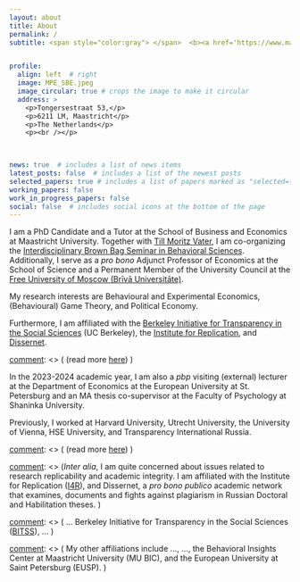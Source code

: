 ```yaml
---
layout: about
title: About
permalink: /
subtitle: <span style="color:gray"> </span>  <b><a href='https://www.maastrichtuniversity.nl/about-um/faculties/school-business-and-economics'>Maastricht University</a></b> | <b><a href='https://freemoscow.university/?lang=en'>Free University of Moscow</a></b> | <b><a href='https://eusp.org/en/econ'>European University at St. P.</a></b> | <b><a href='https://www.bitss.org/'>UC Berkeley</a></b> 


profile:
  align: left  # right
  image: MPE_SBE.jpeg
  image_circular: true # crops the image to make it circular
  address: >
    <p>Tongersestraat 53,</p>
    <p>6211 LM, Maastricht</p>
    <p>The Netherlands</p>
    <p><br /></p>


 
news: true  # includes a list of news items
latest_posts: false  # includes a list of the newest posts
selected_papers: true # includes a list of papers marked as "selected={true}"
working_papers: false 
work_in_progress_papers: false 
social: false  # includes social icons at the bottom of the page
---
```


I am a  PhD Candidate and a Tutor at the School of Business and Economics at Maastricht University. Together with [Till Moritz Vater](https://nl.linkedin.com/in/till-moritz-vater-40a212186/en), I am co-organizing the [Interdisciplinary Brown Bag Seminar in Behavioral Sciences](https://sbe.maastrichtuniversity.nl/neuroeconomics/brownbag-seminar/). Additionally, I serve as a <i>pro bono</i> Adjunct Professor of Economics at the School of Science and a Permanent Member of the University Council at the [Free University of Moscow (Brīvā Universitāte)](/teaching/). 

My research interests are Behavioural and Experimental Economics, (Behavioural) Game Theory, and Political Economy.

Furthermore, I am affiliated with the [Berkeley Initiative for Transparency in the Social Sciences](https://www.bitss.org/people/egor-bronnikov/) (UC Berkeley), the [Institute for Replication](https://i4replication.org/), and [Dissernet](https://www.dissernet.org/).

[comment]: <> ( (read more [here](/affiliations/)) )

In the 2023-2024 academic year, I am also a <i>pbp</i> visiting (external) lecturer at the Department of Economics at the European University at St. Petersburg and an MA thesis co-supervisor at the Faculty of Psychology at Shaninka University. 

Previously, I worked at Harvard University, Utrecht University, the University of Vienna, HSE University, and Transparency International Russia.

[comment]: <> ( (read more [here](/cv/)) )


[comment]: <> ( as well as with the <i>HKS Misinformation Review</i> at the Harvard Kennedy School. )

[comment]: <> (<i>Inter alia</i>, I am quite concerned about issues related to research replicability and academic integrity. I am affiliated with the Institute for Replication ([I4R](https://i4replication.org/)),  and Dissernet, a <i>pro bono publico</i> academic network that examines, documents and fights against plagiarism in Russian Doctoral and Habilitation theses. )

[comment]: <> ( ...  Berkeley Initiative for Transparency in the Social Sciences ([BITSS](https://www.bitss.org/)), ...  )

[comment]: <> ( My other affiliations include ..., ...,  the Behavioral Insights Center at Maastricht University (MU BIC), and the European University at Saint Petersburg (EUSP). )







